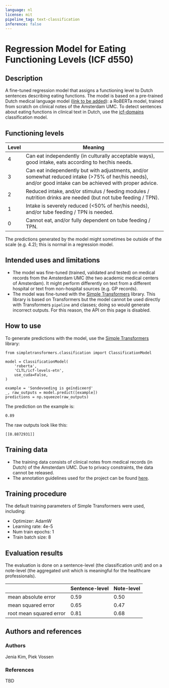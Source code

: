 ```yaml
---
language: nl
license: mit
pipeline_tag: text-classification
inference: false
---
```


# Regression Model for Eating Functioning Levels (ICF d550)

## Description
A fine-tuned regression model that assigns a functioning level to Dutch sentences describing eating functions. The model is based on a pre-trained Dutch medical language model ([link to be added]()): a RoBERTa model, trained from scratch on clinical notes of the Amsterdam UMC. To detect sentences about eating functions in clinical text in Dutch, use the [icf-domains](https://huggingface.co/CLTL/icf-domains) classification model.

## Functioning levels
Level | Meaning
---|---
4 | Can eat independently (in culturally acceptable ways), good intake, eats according to her/his needs.
3 | Can eat independently but with adjustments, and/or somewhat reduced intake (&gt;75% of her/his needs), and/or good intake can be achieved with proper advice.
2 | Reduced intake, and/or stimulus / feeding modules / nutrition drinks are needed (but not tube feeding / TPN).
1 | Intake is severely reduced (&lt;50% of her/his needs), and/or tube feeding / TPN is needed.
0 | Cannot eat, and/or fully dependent on tube feeding / TPN.

The predictions generated by the model might sometimes be outside of the scale (e.g. 4.2); this is normal in a regression model.

## Intended uses and limitations
- The model was fine-tuned (trained, validated and tested) on medical records from the Amsterdam UMC (the two academic medical centers of Amsterdam). It might perform differently on text from a different hospital or text from non-hospital sources (e.g. GP records).
- The model was fine-tuned with the [Simple Transformers](https://simpletransformers.ai/) library. This library is based on Transformers but the model cannot be used directly with Transformers `pipeline` and classes; doing so would generate incorrect outputs. For this reason, the API on this page is disabled.

## How to use
To generate predictions with the model, use the [Simple Transformers](https://simpletransformers.ai/) library:
```
from simpletransformers.classification import ClassificationModel

model = ClassificationModel(
    'roberta',
    'CLTL/icf-levels-etn',
    use_cuda=False,
)

example = 'Sondevoeding is geïndiceerd'
_, raw_outputs = model.predict([example])
predictions = np.squeeze(raw_outputs)
```
The prediction on the example is:
```
0.89
```
The raw outputs look like this:
```
[[0.8872931]]
```

## Training data
- The training data consists of clinical notes from medical records (in Dutch) of the Amsterdam UMC. Due to privacy constraints, the data cannot be released.
- The annotation guidelines used for the project can be found [here](https://github.com/cltl/a-proof-zonmw/tree/main/resources/annotation_guidelines).

## Training procedure
The default training parameters of Simple Transformers were used, including:
- Optimizer: AdamW
- Learning rate: 4e-5
- Num train epochs: 1
- Train batch size: 8

## Evaluation results
The evaluation is done on a sentence-level (the classification unit) and on a note-level (the aggregated unit which is meaningful for the healthcare professionals).

| | Sentence-level | Note-level
|---|---|---
mean absolute error | 0.59 | 0.50
mean squared error | 0.65 | 0.47
root mean squared error | 0.81 | 0.68

## Authors and references
### Authors
Jenia Kim, Piek Vossen

### References
TBD
